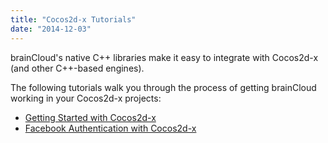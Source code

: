```yaml
---
title: "Cocos2d-x Tutorials"
date: "2014-12-03"
---
```


brainCloud's native C++ libraries make it easy to integrate with Cocos2d-x (and other C++-based engines).

The following tutorials walk you through the process of getting brainCloud working in your Cocos2d-x projects:

- [Getting Started with Cocos2d-x](/learn/sdk-tutorials/cocos2d-x-tutorials/cocos-2dx-example-1-getting-started/)
- [Facebook Authentication with Cocos2d-x](/learn/sdk-tutorials/cocos2d-x-tutorials/facebook-authentication/)

<DocCardList />